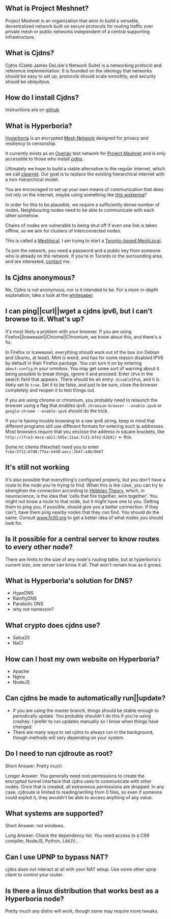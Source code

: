 ## What is Project Meshnet?

Project Meshnet is an organization that aims to build a versatile, decentralized network built on secure protocols for routing traffic over private mesh or public networks independent of a central supporting infrastructure.  
  
## What is Cjdns?

Cjdns (Caleb James DeLisle's Network Suite) is a networking protocol and reference implementation. It is founded on the ideology that networks should be easy to set up, protocols should scale smoothly, and security should be ubiquitous.  
  
## How do I install Cjdns?

Instructions are on [github](https://github.com/cjdelisle/cjdns)

## What is Hyperboria?

[Hyperboria](http://hyperboria.net) is an encrypted [Mesh Network](http://en.wikipedia.org/wiki/Mesh_networking) designed for privacy and resiliency to censorship.

It currently exists as an [Overlay](http://en.wikipedia.org/wiki/Overlay_network) test network for [Project Meshnet](https://projectmeshnet.org/) and is only accessible to those who install [cjdns](http://en.wikipedia.org/wiki/Cjdns). 

Ultimately we hope to build a viable alternative to the regular internet, which we call [clearnet](http://www.urbandictionary.com/define.php?term=clearnet). Our goal is to replace the existing hierarchical internet with a non-hierarchical model.

You are encouraged to set up your own means of communication that does not rely on the internet, maybe using something like [this woktenna](http://geobray.com/2010/02/07/woktenna-for-3g/)?

In order for this to be plausible, we require a sufficiently dense number of nodes. Neighbouring nodes need to be able to communicate with each other somehow.

Chains of nodes are vulnerable to being shut off if even one link is taken offline, so we aim for clusters of interconnected nodes.

This is called a [Meshlocal](/meshlocals/intro.md). I am trying to start a [Toronto-based MeshLocal](/meshlocals/existing/toronto.md).

To join the network, you need a password and a public key from someone who is already on the network. If you're in Toronto or the surrounding area, and are interested, <a href="/contact">contact</a> me.  
  
## Is Cjdns anonymous?

No, Cjdns is not anonymous, nor is it intended to be. For a more in-depth explanation, take a look at the <a href="https://github.com/cjdelisle/cjdns/blob/master/doc/Whitepaper.md">whitepaper</a>.  
  
## I can ping||curl||wget a cjdns ipv6, but I can't browse to it. What's up?  

It's most likely a problem with your browser. If you are using Firefox||Iceweasel||Chrome||Chromium, we know about this, and there's a fix.  

In Firefox or Iceweasel, everything should work out of the box (on Debian and Ubuntu, at least). Mint is weird, and has for some reason disabled IPV6 by default in their Firefox package. You can turn it on by entering `about:config` in your omnibox. You may get some sort of warning about it being possible to break things, ignore it and proceed. Enter `IPv6` in the search field that appears. There should be an entry: `disableIPv6`, and it is likely set to `true`. Set it to be false, and just to be sure, close the browser completely and reopen it to test things out.

If you are using chrome or chromium, you probably need to relaunch the browser using a flag that enables ipv6. `chromium-browser --enable-ipv6` or `google-chrome --enable-ipv6` should do the trick.  

If you're having trouble browsing to a raw ipv6 string, keep in mind that different programs still use different formats for entering such ip addresses. Most browsers require that you enclose the address in square brackets, like `http://[fce3:4ece:ab11:505e:21aa:fc21:bf42:62b9]/` <- this.  

Some irc clients (Hexchat) need you to enter `fcbe:5f12:67d8:77ea:e4d8:aecc:2b4f:a4b/6667`  
  
## It's still not working  

It's also possible that everything's configured properly, but you don't have a route to the node you're trying to find. When this is the case, you can try to strengthen the connection according to <a class="clearnet" href="http://en.wikipedia.org/wiki/Hebbian_theory">Hebbian Theory</a>, which, in neuroscience, is the idea that 'cells that fire together, wire together'. You might not know a route to that node, but it might have one to you. Getting them to ping you, if possible, should give you a better connection. If they can't, have them ping nearby nodes that they can find. You should do the same. Consult <a href="http://www.fc00.org">www.fc00.org</a> to get a better idea of what nodes you should look for.  
  
## Is it possible for a central server to know routes to every other node?

There are limits to the size of any node's routing table, but at hyperboria's current size, one server can know it all. That won't remain true as it grows.  

## What is Hyperboria's solution for DNS?  

* HypeDNS
* RainflyDNS
* Parabolic DNS
* why not namecoin?

## What crypto does cjdns use?  

* Salsa20
* NaCl

## How can I host my own website on Hyperboria?  

* Apache
* Nginx
* NodeJS

## Can cjdns be made to automatically run||update?

* If you are using the master branch, things should be stable enough to periodically update. You probably shouldn't do this if you're using crashey. I prefer to run updates manually so I know when things have changed.
* There are many ways to set cjdns to always run in the background, though methods will vary depending on your system.

## Do I need to run cjdroute as root?

Short Answer: Pretty much

Longer Answer: You generally need root permissions to create the encrypted tunnel interface that cjdns uses to communicate with other nodes. Once that is created, all extraneous permissions are dropped. In any case, cjdroute is limited to reading/writing from 0 files, so even if someone could exploit it, they wouldn't be able to access anything of any value.

## What systems are supported?

Short Answer: not windows.

Long Answer: Check the dependency list. You need access to a C99 compiler, NodeJS, Python, LibUV...

## Can I use UPNP to bypass NAT?  

cjdns does not interact at all with your NAT setup. Use some other upnp client to control your router.  

## Is there a linux distribution that works best as a Hyperboria node?

Pretty much any distro will work, though some may require more tweaks.
